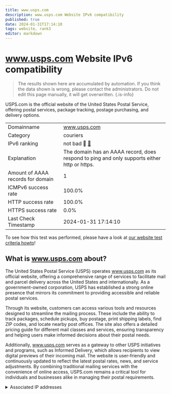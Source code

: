 ```yaml
---
title: www.usps.com
description: www.usps.com Website IPv6 compatibility
published: true
date: 2024-01-31T17:14:10
tags: website, rank3
editor: markdown
---
```


# www.usps.com Website IPv6 compatibility

> The results shown here are accumulated by automation. If you think the data shown is wrong, please contact the administrators. 
> Do not edit this page manually, it will get overwritten.
{.is-info}

USPS.com is the official website of the United States Postal Service, offering postal services, package tracking, postage purchasing, and delivery options.


|   |   |
| - | - |
| Domainname | www.usps.com
| Category | couriers |
| IPv6 ranking | not bad :3rd_place_medal: [🔗](/howto/ranking) |
| Explanation | The domain has an AAAA record, does respond to ping and only supports either http or https. |
| Amount of AAAA records for domain | 1 |
| ICMPv6 success rate | 100.0%|
| HTTP success rate | 100.0% |
| HTTPS success rate | 0.0% |
| Last Check Timestamp | 2024-01-31 17:14:10 |

To see how this test was performed, please have a look at [our website test criteria howto](/howto/testcriteria/website)!


## What is www.usps.com about?
The United States Postal Service (USPS) operates www.usps.com as its official website, offering a comprehensive range of services to facilitate mail and parcel delivery across the United States and internationally. As a government-owned corporation, USPS has established a strong online presence that mirrors its commitment to providing accessible and reliable postal services.

Through its website, customers can access various tools and resources designed to streamline the mailing process. These include the ability to track packages, schedule pickups, buy postage, print shipping labels, find ZIP codes, and locate nearby post offices. The site also offers a detailed pricing guide for different mail classes and services, ensuring transparency and helping users make informed decisions about their postal needs.

Additionally, www.usps.com serves as a gateway to other USPS initiatives and programs, such as Informed Delivery, which allows recipients to view digital previews of their incoming mail. The website is user-friendly and continuously updated to reflect the latest postal rates, news, and service adjustments. By combining traditional mailing services with the convenience of online access, USPS.com remains a critical tool for individuals and businesses alike in managing their postal requirements.



<details>
<summary>Associated IP addresses</summary>

2606:2800:233:df95:1212:762c:504b:cf9d

</details>
